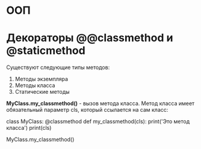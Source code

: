 # ООП


# Декораторы @@classmethod и @staticmethod

Существуют следующие типы методов:

1. Методы экземпляра
2. Методы класса
3. Статические методы

**MyClass.my_classmethod()** - вызов метода класса. Метод класса имеет обязательный параметр cls, который ссылается на сам класс:

class MyClass:
    @classmethod
    def my_classmethod(cls):
        print('Это метод класса')
        print(cls)


MyClass.my_classmethod()
